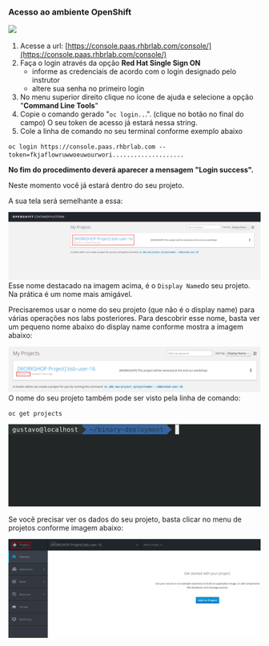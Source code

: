 ### Acesso ao ambiente OpenShift

![](https://storage.googleapis.com/workshop-openshift/oc-login.gif)

1. Acesse a url: [https://console.paas.rhbrlab.com/console/](https://console.paas.rhbrlab.com/console/)
2. Faça o login através da opção **Red Hat Single Sign ON**
   * informe as credenciais de acordo com o login designado pelo instrutor
   * altere sua senha no primeiro login 
3. No menu superior direito clique no ícone de ajuda e selecione a opção "**Command Line Tools**"
4. Copie o comando gerado "`oc login..`.". \(clique no botão no final do campo\) O seu token de acesso já estará nessa string.
5. Cole a linha de comando no seu terminal conforme exemplo abaixo

```
oc login https://console.paas.rhbrlab.com --token=fkjaflowruwwoeuwourwori....................
```

**No fim do procedimento deverá aparecer a mensagem "Login success".**

Neste momento você já estará dentro do seu projeto.

A sua tela será semelhante a essa:

![](/assets/Selection_202.png)Esse nome destacado na imagem acima, é o `Display Name`do seu projeto. Na prática é um nome mais amigável.

Precisaremos usar o nome do seu projeto \(que não é o display name\) para várias operações nos labs posteriores. Para descobrir esse nome, basta ver um pequeno nome abaixo do display name conforme mostra a imagem abaixo:

![](/assets/Selection_203.png)O nome do seu projeto também pode ser visto pela linha de comando:

```
oc get projects
```

![](/assets/oc-get-projects.gif)

Se você precisar ver os dados do seu projeto, basta clicar no menu de projetos conforme imagem abaixo:

![](/assets/Selection_204.png)



